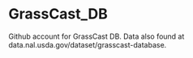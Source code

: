 # GrassCast_DB
Github account for GrassCast DB. Data also found at data.nal.usda.gov/dataset/grasscast-database. 
